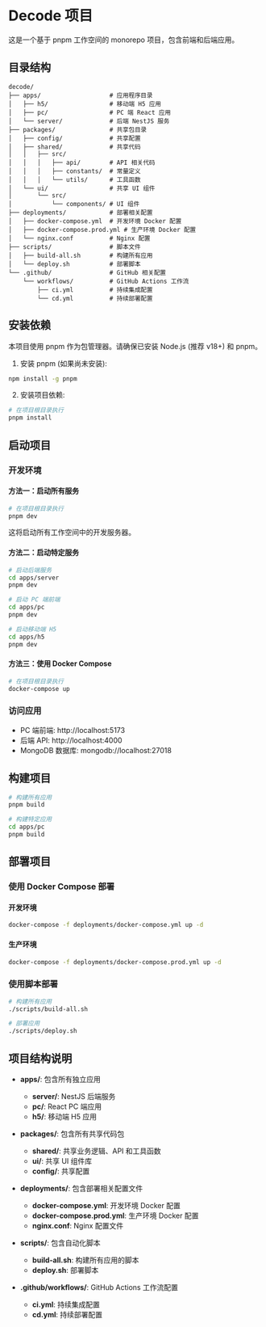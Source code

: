 # Decode 项目

这是一个基于 pnpm 工作空间的 monorepo 项目，包含前端和后端应用。

## 目录结构

```
decode/
├── apps/                   # 应用程序目录
│   ├── h5/                 # 移动端 H5 应用
│   ├── pc/                 # PC 端 React 应用
│   └── server/             # 后端 NestJS 服务
├── packages/               # 共享包目录
│   ├── config/             # 共享配置
│   ├── shared/             # 共享代码
│   │   ├── src/
│   │   │   ├── api/        # API 相关代码
│   │   │   ├── constants/  # 常量定义
│   │   │   └── utils/      # 工具函数
│   └── ui/                 # 共享 UI 组件
│       └── src/
│           └── components/ # UI 组件
├── deployments/            # 部署相关配置
│   ├── docker-compose.yml  # 开发环境 Docker 配置
│   ├── docker-compose.prod.yml # 生产环境 Docker 配置
│   └── nginx.conf          # Nginx 配置
├── scripts/                # 脚本文件
│   ├── build-all.sh        # 构建所有应用
│   └── deploy.sh           # 部署脚本
└── .github/                # GitHub 相关配置
    └── workflows/          # GitHub Actions 工作流
        ├── ci.yml          # 持续集成配置
        └── cd.yml          # 持续部署配置
```

## 安装依赖

本项目使用 pnpm 作为包管理器。请确保已安装 Node.js (推荐 v18+) 和 pnpm。

1. 安装 pnpm (如果尚未安装):

```bash
npm install -g pnpm
```

2. 安装项目依赖:

```bash
# 在项目根目录执行
pnpm install
```

## 启动项目

### 开发环境

#### 方法一：启动所有服务

```bash
# 在项目根目录执行
pnpm dev
```

这将启动所有工作空间中的开发服务器。

#### 方法二：启动特定服务

```bash
# 启动后端服务
cd apps/server
pnpm dev

# 启动 PC 端前端
cd apps/pc
pnpm dev

# 启动移动端 H5
cd apps/h5
pnpm dev
```

#### 方法三：使用 Docker Compose

```bash
# 在项目根目录执行
docker-compose up
```

### 访问应用

- PC 端前端: http://localhost:5173
- 后端 API: http://localhost:4000
- MongoDB 数据库: mongodb://localhost:27018

## 构建项目

```bash
# 构建所有应用
pnpm build

# 构建特定应用
cd apps/pc
pnpm build
```

## 部署项目

### 使用 Docker Compose 部署

#### 开发环境

```bash
docker-compose -f deployments/docker-compose.yml up -d
```

#### 生产环境

```bash
docker-compose -f deployments/docker-compose.prod.yml up -d
```

### 使用脚本部署

```bash
# 构建所有应用
./scripts/build-all.sh

# 部署应用
./scripts/deploy.sh
```

## 项目结构说明

- **apps/**: 包含所有独立应用
  - **server/**: NestJS 后端服务
  - **pc/**: React PC 端应用
  - **h5/**: 移动端 H5 应用

- **packages/**: 包含所有共享代码包
  - **shared/**: 共享业务逻辑、API 和工具函数
  - **ui/**: 共享 UI 组件库
  - **config/**: 共享配置

- **deployments/**: 包含部署相关配置文件
  - **docker-compose.yml**: 开发环境 Docker 配置
  - **docker-compose.prod.yml**: 生产环境 Docker 配置
  - **nginx.conf**: Nginx 配置文件

- **scripts/**: 包含自动化脚本
  - **build-all.sh**: 构建所有应用的脚本
  - **deploy.sh**: 部署脚本

- **.github/workflows/**: GitHub Actions 工作流配置
  - **ci.yml**: 持续集成配置
  - **cd.yml**: 持续部署配置